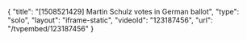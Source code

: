 {
    "title": "[1508521429] Martin Schulz votes in German ballot",
    "type": "solo",
    "layout": "iframe-static",
    "videoId": "123187456",
    "url": "\/tvpembed\/123187456"
}
